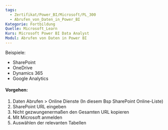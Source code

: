 ```yaml
---
tags:
  - Zertifikat/Power_BI/Microsoft/PL_300
  - Abrufen_von_Daten_in_Power_BI
Kategorie: Fortbildung
Quelle: Microsoft_Learn
Kurs: Microsoft Power BI Data Analyst
Modul: Abrufen von Daten in Power BI
---
```

Beispiele: 
- SharePoint
- OneDrive
- Dynamics 365
- Google Analytics

#### Vorgehen:
1. Daten Abrufen > Online Dienste (In diesem Bsp SharePoint Online-Liste)
2. SharePoint URL eingeben
3. Nicht gezwungenermaßen den Gesamten URL kopieren
4. Mit Microsoft anmelden
5. Auswählen der relevanten Tabellen
